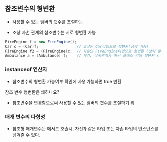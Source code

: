 ## 참조변수의 형변환

- 사용할 수 있는 멤버의 갯수를 조절하는 

- 조상 자손 관계의 참조변수는 서로 형변환 가능

```java
FireEngine f = new FireEngine();
Car c = (Car)f;					// 조상인 Car타입으로 형변환(생략 가능)
FireEngine f2 = (FireEngine)c;  // 자손인 FireEngine타입으로 형변환 (생략 불가)
Ambulance a = (Ambulance) f;	// 에러. 상속관계가 아닌 클래스 간의 형변환 x
```



### instanceof 연산자

- 참조변수의 형변환 가능여부 확인에 사용 가능하면 true 반환



참조 변수 형변환은 왜하나요?

- 참조변수을 변경함으로써 사용할 수 있는 멤버의 갯수를 조절하기 위



### 매개 변수의 다형성

- 참조형 매개변수는 메서드 호출시, 자신과 같은 타입 또는 자손 타입의 인스턴스를 넘겨줄 수 있다.